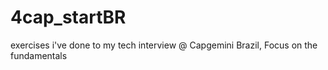 # 4cap_startBR
exercises i've done to my tech interview @ Capgemini Brazil,  Focus on the fundamentals
